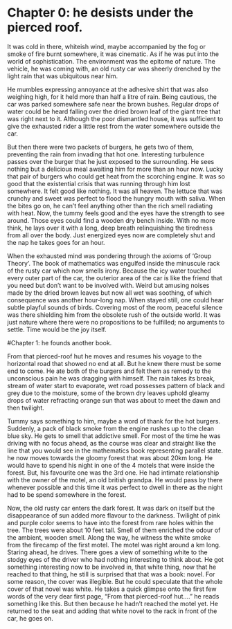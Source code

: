 # Chapter 0: he desists under the pierced roof.

It was cold in there, whiteish wind, maybe accompanied by the fog or smoke of fire burnt somewhere, it was cinematic. As if he was put into the world of sophistication. The environment was the epitome of nature. The vehicle, he was coming with, an old rusty car was sheerly drenched by the light rain that was ubiquitous near him.

He mumbles expressing annoyance at the adhesive shirt that was also weighing high, for it held more than half a litre of rain. Being cautious, the car was parked somewhere safe near the brown bushes. Regular drops of water could be heard falling over the dried brown leaf of the giant tree that was right next to it. Although the poor dismantled house, it was sufficient to give the exhausted rider a little rest from the water somewhere outside the car.

But then there were two packets of burgers, he gets two of them, preventing the rain from invading that hot one. Interesting turbulence passes over the burger that he just exposed to the surrounding. He sees nothing but a delicious meal awaiting him for more than an hour now. Lucky that pair of burgers who could get heat from the scorching engine. It was so good that the existential crisis that was running through him lost somewhere. It felt good like nothing. It was all heaven. The lettuce that was crunchy and sweet was perfect to flood the hungry mouth with saliva. When the bites go on, he can’t feel anything other than the rich smell radiating with heat. Now, the tummy feels good and the eyes have the strength to see around. Those eyes could find a wooden dry bench inside. With no more think, he lays over it with a long, deep breath relinquishing the tiredness from all over the body. Just energized eyes now are completely shut and the nap he takes goes for an hour.

When the exhausted mind was pondering through the axioms of ‘Group Theory’. The book of mathematics was engulfed inside the minuscule rack of the rusty car which now smells irony. Because the icy water touched every outer part of the car, the outerior area of the car is like the friend that you need but don’t want to be involved with. Weird but amusing noises made by the dried brown leaves but now all wet was soothing, of which consequence was another hour-long nap. When stayed still, one could hear subtle playful sounds of birds. Covering most of the room, peaceful silence was there shielding him from the obsolete rush of the outside world. It was just nature where there were no propositions to be fulfilled; no arguments to settle. Time would be the joy itself.



#Chapter 1: he founds another book.

From that pierced-roof hut he moves and resumes his voyage to the horizontal road that showed no end at all. But he knew there must be some end to come. He ate both of the burgers and felt them as remedy to the unconscious pain he was dragging with himself. The rain takes its break, stream of water start to evaporate, wet road possesses pattern of black and grey due to the moisture, some of the brown dry leaves uphold gleamy drops of water refracting orange sun that was about to meet the dawn and then twilight.

Tummy says something to him, maybe a word of thank for the hot burgers. Suddenly, a pack of black smoke from the engine rushes up to the clean blue sky. He gets to smell that addictive smell. For most of the time he was driving with no focus ahead, as the course was clear and straight like the line that you would see in the mathematics book representing parallel state. he now moves towards the gloomy forest that was about 20km long. He would have to spend his night in one of the 4 motels that were inside the forest. But, his favourite one was the 3rd one. He had intimate relationship with the owner of the motel, an old british grandpa. He would pass by there whenever possible and this time it was perfect to dwell in there as the night had to be spend somewhere in the forest.

Now, the old rusty car enters the dark forest. It was dark on itself but the disappearance of sun added more flavour to the darkness. Twilight of pink and purple color seems to have into the forest from rare holes within the tree. The trees were about 10 feet tall. Smell of them enriched the odour of the ambient, wooden smell. Along the way, he witness the white smoke from the firecamp of the first motel. The motel was right around a km long. Staring ahead, he drives. There goes a view of something white to the stodgy eyes of the driver who had nothing interesting to think about. He got something interesting now to be involved in, that white thing, now that he reached to that thing, he still is surprised that that was a book: novel. For some reason, the cover was illegible. But he could speculate that the whole cover of that novel was white. He takes a quick glimpse onto the first few words of the very dear first page, “From that pierced-roof hut….” he reads something like this. But then because he hadn’t reached the motel yet. He returned to the seat and adding that white novel to the rack in front of the car, he goes on.
